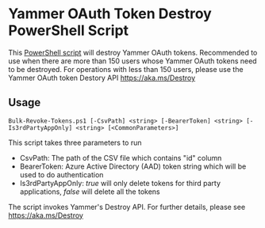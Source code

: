 # Yammer OAuth Token Destroy PowerShell Script
This [PowerShell script](https://github.com/yammer/code_samples/blob/meihu_dev/bulk-revoke-tokens-script/Bulk-Revoke-Tokens.ps1) will destroy Yammer OAuth tokens. Recommended to use when there are more than 150 users whose Yammer OAuth tokens need to be destroyed. For operations with less than 150 users, please use the Yammer OAuth token Destory API https://aka.ms/Destroy

## Usage
```
Bulk-Revoke-Tokens.ps1 [-CsvPath] <string> [-BearerToken] <string> [-Is3rdPartyAppOnly] <string> [<CommonParameters>]
```
This script takes three parameters to run
* CsvPath: The path of the CSV file which contains "id" column
* BearerToken: Azure Active Directory (AAD) token string which will be used to do authentication
* Is3rdPartyAppOnly: *true* will only delete tokens for third party applications, *false* will delete all the tokens

The script invokes Yammer's Destroy API. For further details, please see https://aka.ms/Destroy
